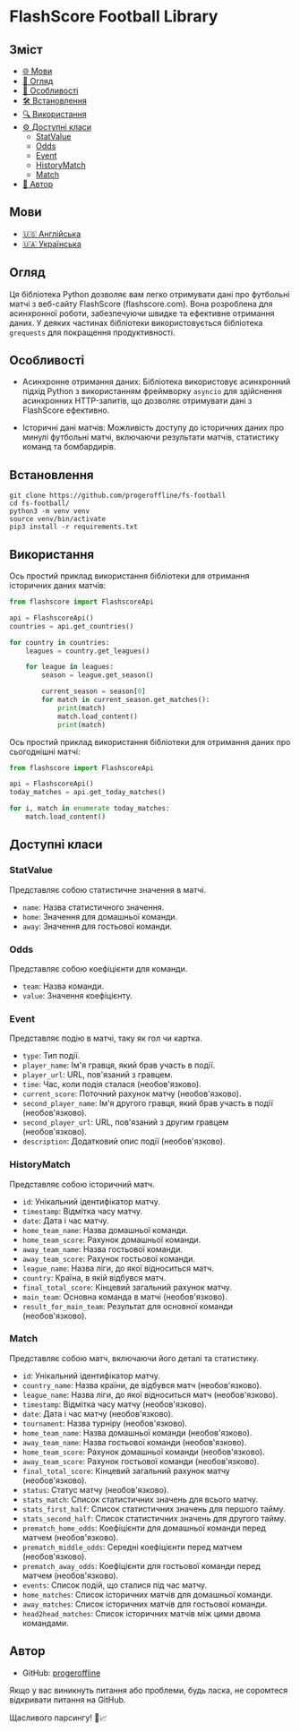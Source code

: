 # FlashScore Football Library

## Зміст

- [🌐 Мови](#мови)
- [📖 Огляд](#огляд)
- [🚀 Особливості](#особливості)
- [🛠 Встановлення](#встановлення)
- [🔍 Використання](#використання)
- [⚙️ Доступні класи](#доступні-класи)
  - [StatValue](#statvalue)
  - [Odds](#odds)
  - [Event](#event)
  - [HistoryMatch](#historymatch)
  - [Match](#match)
- [👤 Автор](#автор)

## Мови

- [🇺🇸 Англійська](README.md)
- [🇺🇦 Українська](README-ua.md)

## Огляд

Ця бібліотека Python дозволяє вам легко отримувати дані про футбольні матчі з веб-сайту FlashScore (flashscore.com). Вона розроблена для асинхронної роботи, забезпечуючи швидке та ефективне отримання даних. У деяких частинах бібліотеки використовується бібліотека `grequests` для покращення продуктивності.

## Особливості

- Асинхронне отримання даних: Бібліотека використовує асинхронний підхід Python з використанням фреймворку `asyncio` для здійснення асинхронних HTTP-запитів, що дозволяє отримувати дані з FlashScore ефективно.

- Історичні дані матчів: Можливість доступу до історичних даних про минулі футбольні матчі, включаючи результати матчів, статистику команд та бомбардирів.

## Встановлення

```shell
git clone https://github.com/progeroffline/fs-football
cd fs-football/
python3 -m venv venv
source venv/bin/activate
pip3 install -r requirements.txt
```

## Використання

Ось простий приклад використання бібліотеки для отримання історичних даних матчів:

```python
from flashscore import FlashscoreApi

api = FlashscoreApi()
countries = api.get_countries()

for country in countries:
    leagues = country.get_leagues()

    for league in leagues:
        season = league.get_season()

        current_season = season[0]
        for match in current_season.get_matches():
            print(match)
            match.load_content()
            print(match)
```

Ось простий приклад використання бібліотеки для отримання даних про сьогоднішні матчі:

```python
from flashscore import FlashscoreApi

api = FlashscoreApi()
today_matches = api.get_today_matches()

for i, match in enumerate today_matches:
    match.load_content()
```

## Доступні класи

### StatValue 
Представляє собою статистичне значення в матчі.
  - `name`: Назва статистичного значення.
  - `home`: Значення для домашньої команди.
  - `away`: Значення для гостьової команди.

### Odds
Представляє собою коефіцієнти для команди.
  - `team`: Назва команди.
  - `value`: Значення коефіцієнту.

### Event
Представляє подію в матчі, таку як гол чи картка.
  - `type`: Тип події.
  - `player_name`: Ім'я гравця, який брав участь в події.
  - `player_url`: URL, пов'язаний з гравцем.
  - `time`: Час, коли подія сталася (необов'язково).
  - `current_score`: Поточний рахунок матчу (необов'язково).
  - `second_player_name`: Ім'я другого гравця, який брав участь в події (необов'язково).
  - `second_player_url`: URL, пов'язаний з другим гравцем (необов'язково).
  - `description`: Додатковий опис події (необов'язково).

### HistoryMatch
Представляє собою історичний матч.
  - `id`: Унікальний ідентифікатор матчу.
  - `timestamp`: Відмітка часу матчу.
  - `date`: Дата і час матчу.
  - `home_team_name`: Назва домашньої команди.
  - `home_team_score`: Рахунок домашньої команди.
  - `away_team_name`: Назва гостьової команди.
  - `away_team_score`: Рахунок гостьової команди.
  - `league_name`: Назва ліги, до якої відноситься матч.
  - `country`: Країна, в якій відбувся матч.
  - `final_total_score`: Кінцевий загальний рахунок матчу.
  - `main_team`: Основна команда в матчі (необов'язково).
  - `result_for_main_team`: Результат для основної команди (необов'язково).

### Match
Представляє собою матч, включаючи його деталі та статистику.
  - `id`: Унікальний ідентифікатор матчу.
  - `country_name`: Назва країни, де відбувся матч (необов'язково).
  - `league_name`: Назва ліги, до якої відноситься матч (необов'язково).
  - `timestamp`: Відмітка часу матчу (необов'язково).
  - `date`: Дата і час матчу (необов'язково).
  - `tournament`: Назва турніру (необов'язково).
  - `home_team_name`: Назва домашньої команди (необов'язково).
  - `away_team_name`: Назва гостьової команди (необов'язково).
  - `home_team_score`: Рахунок домашньої команди (необов'язково).
  - `away_team_score`: Рахунок гостьової команди (необов'язково).
  - `final_total_score`: Кінцевий загальний рахунок матчу (необов'язково).
  - `status`: Статус матчу (необов'язково).
  - `stats_match`: Список статистичних значень для всього матчу.
  - `stats_first_half`: Список статистичних значень для першого тайму.
  - `stats_second_half`: Список статистичних значень для другого тайму.
  - `prematch_home_odds`: Коефіцієнти для домашньої команди перед матчем (необов'язково).
  - `prematch_middle_odds`: Середні коефіцієнти перед матчем (необов'язково).
  - `prematch_away_odds`: Коефіцієнти для гостьової команди перед матчем (необов'язково).
  - `events`: Список подій, що сталися під час матчу.
  - `home_matches`: Список історичних матчів для домашньої команди.
  - `away_matches`: Список історичних матчів для гостьової команди.
  - `head2head_matches`: Список історичних матчів між цими двома командами.

## Автор

- GitHub: [progeroffline](https://github.com/progeroffline)

Якщо у вас виникнуть питання або проблеми, будь ласка, не соромтеся відкривати питання на GitHub.

Щасливого парсингу! 🚀📈

